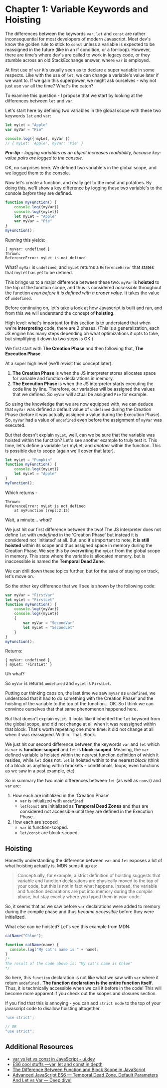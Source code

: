# Chapter 1: Variable Keywords and Hoisting

The differences between the keywords `var`, `let` and `const` are rather inconsequential for most developers of modern Javascript. Most dev's know the golden rule to stick to `const` unless a variable is expected to be reassigned in the future (like in an if condition, or a for-loop). However, there are time's where dev's are called to work in legacy code, or they stumble across an old StackExchange answer, where `var` is employed.

At first use of `var` it's usually seen as to declare a super variable in some respects. Like with the use of `let`, we can change a variable's value later if we want to. If we gain this superpower, we might ask ourselves - why not just use `var` all the time? What's the catch?

To examine this question - I propose that we start by looking at the differences between  `let` and `var`.

Let's start here by defining two variables in the global scope with these two keywords `let` and `var`:
```javascript
let myLet = "Apple"
var myVar = "Pie"

console.log({ myLet, myVar })
// { myLet: 'Apple', myVar: 'Pie' }
```
_**Pro-tip** - logging variables as an object increases readability, because key-value pairs are logged to the console._

OK, no surprises here. We defined two variable's in the global scope, and we logged them to the console.

Now let's create a function, and really get to the meat and potatoes. By doing this, we'll show a key difference by logging these two variable's to the console _before_ they are defined.

```javascript
function myFunction() {
	console.log({myVar})
	console.log({myLet})
	let myLet = "Apple"
	var myVar = "Pie"
}
myFunction();
```

Running this yields: 
```
{ myVar: undefined }
Thrown:
ReferenceError: myLet is not defined
```

What? `myVar` is `undefined`, and `myLet` returns a `ReferenceError` that states that myLet has yet to be defined. 

This brings us to a major difference between these two. `myVar` is **hoisted** to the top of the function scope, and thus is considered _accessible_ throughout the function _even before it is defined with a proper value_. It takes the value of `undefined`.

Before continuing on, let's take a look at how Javascript is built and ran, and from this we will understand the concept of **hoisting**. 

High level: what's important for this section is to understand that when we're **interpreting** code, there are 2 phases. (This is a generalization, each JS engine has many steps depending on what optimizations it opts to take, but simplifying it down to two steps is OK.)

We first start with **The Creation Phase** and then following that, **The Execution Phase**.

At a super high level (we'll revisit this concept later):

 1. **The Creation Phase** is when the JS interpreter stores allocates space for variable and function declarations in memory.
 2. **The Execution Phase** is when the JS interpreter starts executing the code line by line. Therefore, our variables will be assigned the values that we defined. So `myVar` will actual be assigned `Pie` for example.

So using the knowledge that we are now equipped with, we can deduce that `myVar` was defined a default value of `undefined` during the Creation Phase (before it was actually assigned a value during the Execution Phase). So, `myVar` had a value of `undefined` even before the assignment of `myVar` was executed. 

But that doesn't explain `myLet`, well, can we be sure that the variable was hoisted within the function? Let's see another example to truly test it. This time, let's define a variable `let` myLet, and _another_ within the function. This is possible due to scope (again we'll cover that later).

```javascript
let myLet = "Pumpkin"
function myFunction() {
	console.log({myLet})
	let myLet = "Apple"
}
myFunction();
```

Which returns -
```
Thrown:
ReferenceError: myLet is not defined
    at myFunction (repl:2:15)
```
Wait, a minute... _what_? 

We just hit our first difference between the two! The JS interpreter does not define `let` with _undefined_ in the 'Creation Phase' but instead it is considered not 'initiated' at all. But, and it's important to note, **it is still hoisted** within its scope and thus assigned space in memory during the Creation Phase. We see this by overwriting the `myLet` from the global scope in memory. This state where the variable is allocated memory, but is inaccessible is named the **Temporal Dead Zone**. 

We can drill down these topics further, but for the sake of staying on track, let's move on.

So the other key difference that we'll see is shown by the following code:

```javascript
var myVar = "FirstVar"
let myLet = "FirstLet"
function myFunction() {
	console.log({myVar})
	console.log({myLet})
	{
		var myVar = "SecondVar"
		let myLet = "SecondLet"
	}
}
myFunction();
```

Returns:
```
{ myVar: undefined }
{ myLet: 'FirstLet' }
```

Uh what? 

So `myVar` is returns `undefined` and `myLet`  is `FirstLet`.

Putting our thinking caps on, the last time we saw `myVar` as `undefined`, we understood that it had to do something with the Creation Phase' and the hoisting of the variable to the top of the function... OK. So I think we can convince ourselves that that same phenomenon happened here.

But that doesn't explain `myLet`. It looks like it inherited the `let` keyword from the global scope, and did not change at all when it was reassigned within that block. That's worth repeating one more time: it did not change at all when it was reassigned. Within. That. Block. 

We just hit our second difference between the keywords `var` and `let` which is: `var` is **function-scoped** and `let` is **block-scoped**. Meaning, the `var` defined variable is hoisted within the nearest function definition of which it resides, while `let` does not. `let` is hoisted within to the nearest _block_ (think of a block as anything within brackets - conditionals, loops, even functions as we saw in a past example, etc).

So in summary the two main differences between `let` (as well as `const`) and `var` are:

 1. How each are initialized in the 'Creation Phase'
	 - `var` is initialized with `undefined`
	 - `let`/`const` are initialized as **Temporal Dead Zones** and thus are considered not accessible until they are defined in the Execution Phase.
 2. How each are scoped
	 - `var` is function-scoped.
	 - `let/const` are block-scoped.

## Hoisting

Honestly understanding the difference between  `var` and `let` exposes a lot of what hoisting actually is. MDN sums it up as: 
> Conceptually, for example, a strict definition of hoisting suggests that variable and function declarations are physically moved to the top of your code, but this is not in fact what happens. Instead, the variable and function declarations are put into memory during the _compile_ phase, but stay exactly where you typed them in your code.`

So, it seems that as we saw before `var` declarations were added to memory during the compile phase and thus _became accessible_ before they were initialized.

What else can be hoisted? Let's see this example from MDN:
```js
catName("Chloe");

function catName(name) {
  console.log("My cat's name is " + name);
}
/*
The result of the code above is: "My cat's name is Chloe"
*/
```

So here, this `function` declaration is not like what we saw with `var` where it return `undefined` . **The function declaration is the entire function itself**. Thus, it is technically accessible when we call it before in the code! This will become more apparent if you check out the scopes and closures section.

If you find that this is annoying - you can add `strict mode` to the top of your javascript code to disallow hoisting altogether. 

```javascript
'use strict';

// OR
"use strict";
```

## Additional Resources
 - [var vs let vs const in JavaScript -
   ui.dev](https://ui.dev/var-let-const/)
 - [ES6 cool stuffs —var, let and const in depth](https://medium.com/front-end-weekly/es6-cool-stuffs-var-let-and-const-in-depth-24512e593268)
  - [The Difference Between Function and Block Scope in JavaScript](https://medium.com/@josephcardillo/the-difference-between-function-and-block-scope-in-javascript-4296b2322abe)
  - [Advanced JavaScript ES6 — Temporal Dead Zone,  Default Parameters And Let vs Var — Deep dive!](https://medium.com/nmc-techblog/advanced-javascript-es6-temporal-dead-zone-default-parameters-and-let-vs-var-deep-dive-ca588fcde21b)